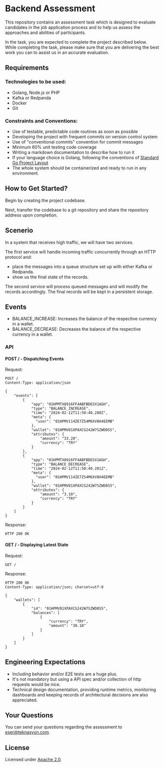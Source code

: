 # Backend Assessment

This repository contains an assessment task which is designed to evaluate
candidates in the job application process and to help us assess the approaches
and abilities of participants.

In the task, you are expected to complete the project described below. While
completing the task, please make sure that you are delivering the best work you
can to assist us in an accurate evaluation.

## Requirements

### Technologies to be used:

- Golang, Node.js or PHP
- Kafka or Redpanda
- Docker
- Git

### Constraints and Conventions:

- Use of testable, predictable code routines as soon as possible
- Developing the project with frequent commits on version control system
- Use of "conventional commits" convention for commit messages
- Minimum 60% unit testing code coverage
- Writing a markdown documentation to describe how to run it
- If your language choice is Golang, following the conventions of
  [Standard Go Project Layout](https://github.com/golang-standards/project-layout)
- The whole system should be containerized and ready to run in any environment.

## How to Get Started?

Begin by creating the project codebase.

Next, transfer the codebase to a git repository and share the repository address
upon completion.

## Scenerio

In a system that receives high traffic, we will have two services.

The first service will handle incoming traffic concurrently through an HTTP
protocol and:

- place the messages into a queue structure set up with either Kafka or
  Redpanda.
- show us the final state of the records.

The second service will process queued messages and will modify the records
accordingly. The final records will be kept in a persistent storage.

## Events

- BALANCE_INCREASE: Increases the balance of the respective currency in a
  wallet.
- BALANCE_DECREASE: Decreases the balance of the respective currency in a
  wallet.

### API

#### POST / - Dispatching Events

Request:

```http
POST /
Content-Type: application/json

{
    "events": [
        {
            "app": "01HPMTX8916FF4ABFBDESX1AGH",
            "type": "BALANCE_INCREASE",
            "time": "2024-02-12T11:50:40.280Z",
            "meta": {
              "user": "01HPMV114ZE7Z54M6XV8H4EEMB"
            },
            "wallet": "01HPMV01XPAXCG242W7SZWD0S5",
            "attributes": {
                "amount": "33.20",
                "currency": "TRY"
            }
        },
        {
            "app": "01HPMTX8916FF4ABFBDESX1AGH",
            "type": "BALANCE_DECREASE",
            "time": "2024-02-12T11:50:40.281Z",
            "meta": {
              "user": "01HPMV114ZE7Z54M6XV8H4EEMB"
            },
            "wallet": "01HPMV01XPAXCG242W7SZWD0S5",
            "attributes": {
                "amount": "3.10",
                "currency": "TRY"
            }
        }
    ]
}
```

Response:

```
HTTP 200 OK
```

#### GET / - Displaying Latest State

Request:

```http
GET /
```

Response:

```
HTTP 200 OK
Content-Type: application/json; charset=utf-8

{
    "wallets": [
        {
            "id": "01HPMV01XPAXCG242W7SZWD0S5",
            "balances": [
                {
                    "currency": "TRY",
                    "amount": "30.10"
                }
            ]
        }
    ]
}
```

## Engineering Expectations

- Including behavior and/or E2E tests are a huge plus.
- It's not mandatory but using a API spec and/or collection of http requests
  would be nice.
- Technical design documentation, providing runtime metrics, monitoring
  dashboards and keeping records of architectural decisions are also
  appreciated.

## Your Questions

You can send your questions regarding the assessment to
[eser@teknasyon.com](mailto:eser@teknasyon.com).

## License

Licensed under [Apache 2.0](LICENSE).
